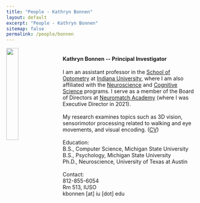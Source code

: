 ```yaml
---
title: "People - Kathryn Bonnen"
layout: default
excerpt: "People - Kathryn Bonnen"
sitemap: false
permalink: /people/bonnen
---
```


<div class="col-sm-12 clearfix">
  <img src="{{ site.url }}{{ site.baseurl }}/images/teampic/kathryn-bonnen.jpg" class="img-rounded" width="25%" style="float:left"/>
  
  
  <ul style="overflow: hidden">
  	<h4><strong>Kathryn Bonnen -- Principal Investigator</strong></h4>
  	I am an assistant professor in the <a href="https://optometry.iu.edu/">School of Optometry</a> at <a href="https://indiana.edu/">Indiana University</a>, where I am also affiliated with the <a href="https://neuroscience.indiana.edu/">Neuroscience</a> and <a href="https://cogs.indiana.edu/">Cognitive Science</a> programs.  I serve as a member of the Board of Directors at <a href="https://academy.neuromatch.io/">Neuromatch Academy</a> (where I was Executive Director in 2021).<br/><br/> My research examines topics such as 3D vision, sensorimotor processing related to walking and eye movements, and visual encoding. (<a href="">CV</a>) <br/><br/>
	Education: <br/>
	B.S., Computer Science, Michigan State University<br/>
	B.S., Psychology, Michigan State University<br/>
	Ph.D., Neuroscience, University of Texas at Austin<br/><br/>
	Contact:<br/>
	812-855-6054<br/>
	Rm 513, IUSO <br/>
	kbonnen [at] iu [dot] edu
  </ul>
</div>
